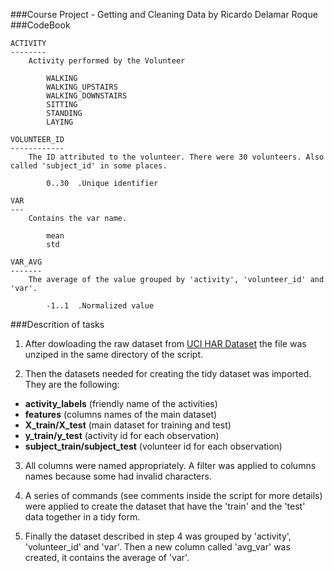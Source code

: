 ###Course Project - Getting and Cleaning Data
by Ricardo Delamar Roque
###CodeBook

    ACTIVITY
    --------
        Activity performed by the Volunteer

            WALKING
            WALKING_UPSTAIRS
            WALKING_DOWNSTAIRS
            SITTING
            STANDING
            LAYING

    VOLUNTEER_ID
    ------------
        The ID attributed to the volunteer. There were 30 volunteers. Also called 'subject_id' in some places.

            0..30  .Unique identifier

    VAR
    ---
        Contains the var name.

            mean
            std

    VAR_AVG
    -------
        The average of the value grouped by 'activity', 'volunteer_id' and 'var'.

            -1..1  .Normalized value

###Descrition of tasks

1. After dowloading the raw dataset from [UCI HAR Dataset] the file was unziped in the same directory of the script. 

2.  Then the datasets needed for creating the tidy dataset was imported. They are the following:

 * **activity_labels** (friendly name of the activities) 
 * **features** (columns names of the main dataset)
 * **X_train/X_test** (main dataset for training and test) 
 * **y_train/y_test** (activity id for each observation)
 * **subject_train/subject_test** (volunteer id for each observation)

3. All columns were named appropriately. A filter was applied to columns names because some had invalid characters.

4. A series of commands (see comments inside the script for more details) were applied to create the dataset that have the 'train' and the 'test' data together in a tidy form.

5. Finally the dataset described in step 4 was grouped by 'activity', 'volunteer_id' and 'var'. Then a new column called 'avg_var' was created, it contains the average of 'var'.

[UCI HAR Dataset]:https://d396qusza40orc.cloudfront.net/getdata%2Fprojectfiles%2FUCI%20HAR%20Dataset.zip
